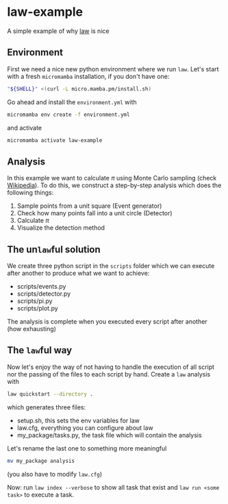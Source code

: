 # law-example
A simple example of why [law](http://github.com/riga/law) is nice

## Environment
First we need a nice new python environment where we run `law`. 
Let's start with a fresh `micromamba` installation, if you don't have one:
```bash
"${SHELL}" <(curl -L micro.mamba.pm/install.sh)
```
Go ahead and install the `environment.yml` with
```bash
micromamba env create -f environment.yml
```
and activate
```bash
micromamba activate law-example
```

## Analysis
In this example we want to calculate $\pi$ using Monte Carlo sampling (check [Wikipedia](https://en.wikipedia.org/wiki/Monte_Carlo_method)).
To do this, we construct a step-by-step analysis which does the following things:

1. Sample points from a unit square (Event generator)
2. Check how many points fall into a unit circle (Detector)
3. Calculate $\pi$
4. Visualize the detection method

## The un`law`ful solution

We create three python script in the `scripts` folder which we can execute after another to produce what
we want to achieve:

- scripts/events.py
- scripts/detector.py
- scripts/pi.py
- scripts/plot.py

The analysis is complete when you executed every script after another (how exhausting)

## The `law`ful way
Now let's enjoy the way of not having to handle the execution of all script nor the passing 
of the files to each script by hand. 
Create a `law` analysis with 
```bash
law quickstart --directory .
```
which generates three files:
- setup.sh, this sets the env variables for law
- law.cfg, everything you can configure about law
- my_package/tasks.py, the task file which will contain the analysis

Let's rename the last one to something more meaningful 
```bash
mv my_package analysis
```
(you also have to modify `law.cfg`)

Now: run `law index --verbose` to show all task that exist and `law run <some task>` to execute a task.
